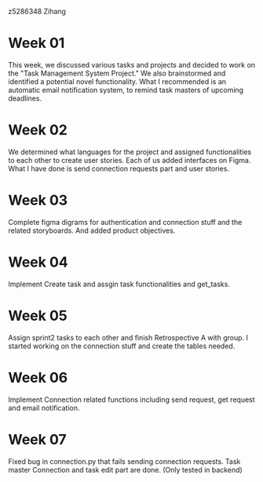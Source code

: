 z5286348 Zihang
# Week 01
This week, we discussed various tasks and projects and decided to work on the "Task Management System Project." We also brainstormed and identified a potential novel functionality. What I recommended is an automatic email notification system, to remind task masters of upcoming deadlines.
# Week 02
We determined what languages for the project and assigned functionalities to each other to create user stories. Each of us added interfaces on Figma. What I have done is send connection requests part and user stories.
# Week 03
Complete figma digrams for authentication and connection stuff and the related storyboards. And added product objectives.

# Week 04
Implement Create task and assgin task functionalities and get_tasks. 

# Week 05
Assign sprint2 tasks to each other and finish Retrospective A with group. I started working on the connection stuff and create the tables needed.

# Week 06
Implement Connection related functions including send request, get request and email notification.

# Week 07
Fixed bug in connection.py that fails sending connection requests. Task master Connection and task edit part are done. (Only tested in backend)